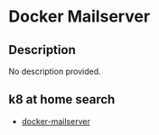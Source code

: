 # Docker Mailserver

## Description

No description provided.

## k8 at home search

- [docker-mailserver](https://nanne.dev/k8s-at-home-search/#/docker-mailserver)
